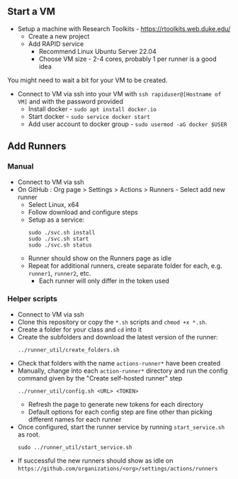 ## Start a VM

* Setup a machine with Research Toolkits - https://rtoolkits.web.duke.edu/
    * Create a new project
    * Add RAPID service
        * Recommend Linux Ubuntu Server 22.04
        * Choose VM size - 2-4 cores, probably 1 per runner is a good idea

You might need to wait a bit for your VM to be created.

* Connect to VM via ssh into your VM with `ssh rapiduser@[Hostname of VM]` and with the password provided
    * Install docker - `sudo apt install docker.io`
    * Start docker - `sudo service docker start`
    * Add user account to docker group - `sudo usermod -aG docker $USER`

## Add Runners

### Manual

* Connect to VM via ssh
* On GitHub : Org page >  Settings > Actions > Runners - Select add new runner
    * Select Linux, x64
    * Follow download and configure steps
    * Setup as a service:
      ```
      sudo ./svc.sh install
      sudo ./svc.sh start
      sudo ./svc.sh status
      ```
    * Runner should show on the Runners page as idle
    * Repeat for additional runners, create separate folder for each, e.g. `runner1`, `runner2`, etc.
        * Each runner will only differ in the token used

### Helper scripts

* Connect to VM via ssh
* Clone this repository or copy the `*.sh` scripts and `chmod +x *.sh`.
* Create a folder for your class and `cd` into it
* Create the subfolders and download the latest version of the runner:
   ```
   ../runner_util/create_folders.sh
   ```
* Check that folders with the name `actions-runner*` have been created
* Manually, change into each `action-runner*` directory and run the config command given by the "Create self-hosted runner" step
   ```
   ../runner_util/config.sh <URL> <TOKEN>
   ```
   * Refresh the page to generate new tokens for each directory
   * Default options for each config step are fine other than picking different names for each runner
* Once configured, start the runner service by running `start_service.sh` as root.
   ```
   sudo ../runner_util/start_service.sh
   ```
* If successful the new runners should show as idle on `https://github.com/organizations/<org>/settings/actions/runners`
